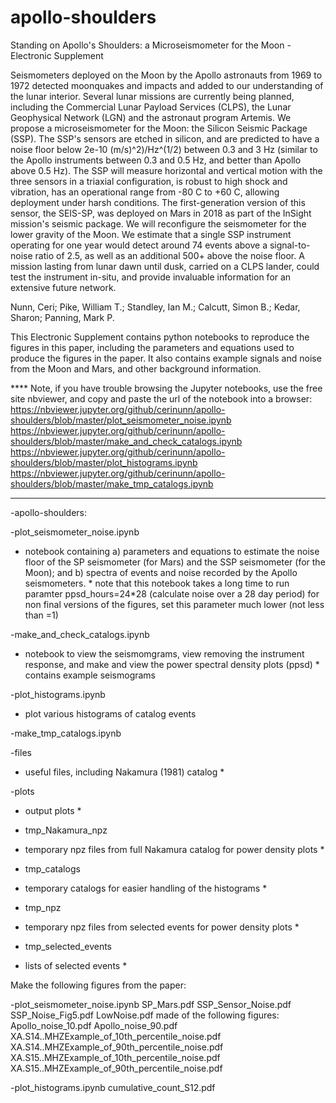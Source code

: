 # apollo-shoulders
Standing on Apollo's Shoulders: a Microseismometer for the Moon - Electronic Supplement

Seismometers deployed on the Moon by the Apollo astronauts from 1969 to 1972 detected moonquakes and impacts and added to our understanding of the lunar interior. Several lunar missions are currently being planned, including the Commercial Lunar Payload Services (CLPS), the Lunar Geophysical Network (LGN) and the astronaut program Artemis. We propose a microseismometer for the Moon: the Silicon Seismic Package (SSP). The SSP's sensors are etched in silicon, and are predicted to have a noise floor below 2e-10 (m/s)^2)/Hz^(1/2) between 0.3 and 3 Hz (similar to the Apollo instruments between 0.3 and 0.5 Hz, and better than Apollo above 0.5 Hz). The SSP will measure horizontal and vertical motion with the three sensors in a triaxial configuration, is robust to high shock and vibration, has an operational range from -80 C to +60 C, allowing deployment under harsh conditions. The first-generation version of this sensor, the SEIS-SP, was deployed on Mars in 2018 as part of the InSight mission's seismic package. We will reconfigure the seismometer for the lower gravity of the Moon. We estimate that a single SSP instrument operating for one year would detect around 74 events above a signal-to-noise ratio of 2.5, as well as an additional 500+ above the noise floor. A mission lasting from lunar dawn until dusk, carried on a CLPS lander, could test the instrument in-situ, and provide invaluable information for an extensive future network.

Nunn, Ceri; Pike, William T.; Standley, Ian M.; Calcutt, Simon B.; Kedar, Sharon; Panning, Mark P.

This Electronic Supplement contains python notebooks to reproduce the figures in this paper, including the parameters and equations used to produce the figures in the paper. It also contains example signals and noise from the Moon and Mars, and other background information. 

**** Note, if you have trouble browsing the Jupyter notebooks, use the free site nbviewer, and copy and paste the url of the 
notebook into a browser: 
https://nbviewer.jupyter.org/github/cerinunn/apollo-shoulders/blob/master/plot_seismometer_noise.ipynb
https://nbviewer.jupyter.org/github/cerinunn/apollo-shoulders/blob/master/make_and_check_catalogs.ipynb	
https://nbviewer.jupyter.org/github/cerinunn/apollo-shoulders/blob/master/plot_histograms.ipynb
https://nbviewer.jupyter.org/github/cerinunn/apollo-shoulders/blob/master/make_tmp_catalogs.ipynb
*****

-apollo-shoulders: 

  -plot_seismometer_noise.ipynb
  * notebook containing a) parameters and equations to estimate the noise floor of the SP seismometer (for Mars) and the SSP seismometer (for the Moon); and b) spectra of events and noise recorded by the Apollo seismometers. *
  note that this notebook takes a long time to run
  paramter ppsd_hours=24*28 (calculate noise over a 28 day period) 
  for non final versions of the figures, set this parameter much lower (not less than =1)

  -make_and_check_catalogs.ipynb	
  * notebook to view the seismomgrams, view removing the instrument response, and make and view the power spectral density plots (ppsd) *
  contains example seismograms 

  -plot_histograms.ipynb
  * plot various histograms of catalog events

  -make_tmp_catalogs.ipynb	

  -files
  * useful files, including Nakamura (1981) catalog * 
  
  -plots
  * output plots * 
  
  - tmp_Nakamura_npz
  * temporary npz files from full Nakamura catalog for power density plots * 
  
  - tmp_catalogs
  * temporary catalogs for easier handling of the histograms *
  
  - tmp_npz
  * temporary npz files from selected events for power density plots * 
  
  - tmp_selected_events
  * lists of selected events * 

Make the following figures from the paper: 

-plot_seismometer_noise.ipynb
  SP_Mars.pdf
  SSP_Sensor_Noise.pdf 
  SSP_Noise_Fig5.pdf
  LowNoise.pdf
    made of the following figures:
    Apollo_noise_10.pdf
    Apollo_noise_90.pdf
    XA.S14..MHZExample_of_10th_percentile_noise.pdf
    XA.S14..MHZExample_of_90th_percentile_noise.pdf
    XA.S15..MHZExample_of_10th_percentile_noise.pdf
    XA.S15..MHZExample_of_90th_percentile_noise.pdf

-plot_histograms.ipynb
  cumulative_count_S12.pdf
